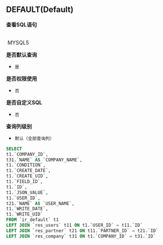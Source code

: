 ## DEFAULT(Default) <!-- {docsify-ignore-all} -->



<p class="panel-title"><b>查看SQL语句</b></p>
<br>

<el-row>
&nbsp;<el-tag @click="MYSQL5 = true">MYSQL5</el-tag>
</el-row>

<br>
<p class="panel-title"><b>是否默认查询</b></p>

* `是`

<p class="panel-title"><b>是否权限使用</b></p>

* `否`

<p class="panel-title"><b>是否自定义SQL</b></p>

* `否`

<p class="panel-title"><b>查询列级别</b></p>

* `默认（全部查询列）`






<el-dialog v-model="MYSQL5" title="MYSQL5">

```sql
SELECT
t1.`COMPANY_ID`,
t31.`NAME` AS `COMPANY_NAME`,
t1.`CONDITION`,
t1.`CREATE_DATE`,
t1.`CREATE_UID`,
t1.`FIELD_ID`,
t1.`ID`,
t1.`JSON_VALUE`,
t1.`USER_ID`,
t21.`NAME` AS `USER_NAME`,
t1.`WRITE_DATE`,
t1.`WRITE_UID`
FROM `ir_default` t1 
LEFT JOIN `res_users` t11 ON t1.`USER_ID` = t11.`ID` 
LEFT JOIN `res_partner` t21 ON t11.`PARTNER_ID` = t21.`ID` 
LEFT JOIN `res_company` t31 ON t1.`COMPANY_ID` = t31.`ID` 


```

</el-dialog>

<script>
 const { createApp } = Vue
  createApp({
    data() {
      return {
                MYSQL5 : false
        
      }
    },
    methods: {
    }
  }).use(ElementPlus).mount('#app')
</script>